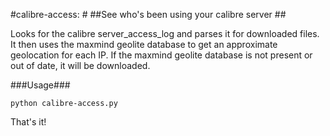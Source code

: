 #calibre-access: #
##See who's been using your calibre server ##

Looks for the calibre server_access_log and parses it for downloaded files. 
It then uses the maxmind geolite database to get an approximate geolocation for 
each IP.
If the maxmind geolite database is not present or out of date, it will be 
downloaded.

###Usage###

    python calibre-access.py

That's it!